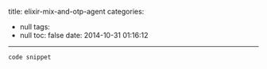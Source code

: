 title: elixir-mix-and-otp-agent
categories:
  - null
tags:
  - null
toc: false
date: 2014-10-31 01:16:12
---
``` [language] [title] [url] [link text]
code snippet
```